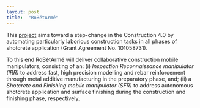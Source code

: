 ```yaml
---
layout: post
title:  "RoBétArmé"
---
```


This [project](https://www.robetarme-project.eu/) aims toward a step-change in the Construction 4.0 by automating particularly laborious construction tasks in all phases of shotcrete application (Grant Agreement No. 101058731).

To this end RoBétArmé will deliver collaborative construction mobile manipulators, consisting of an:
(i) *Inspection Reconnaissance manipulator (IRR)* to address fast, high precision modelling and rebar reinforcement through metal additive manufacturing in the preparatory phase, and;
(ii) a *Shotcrete and Finishing mobile manipulator (SFR)* to address autonomous shotcrete application and surface finishing during the construction and finishing phase, respectively.


